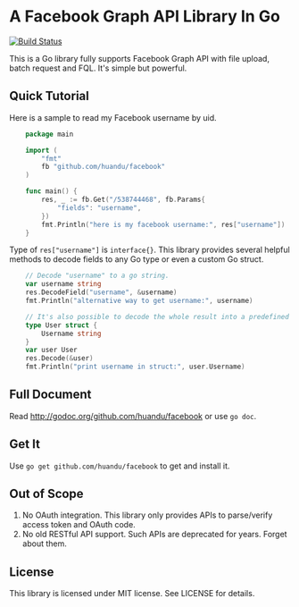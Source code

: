A Facebook Graph API Library In Go
==================================

[![Build Status](https://travis-ci.org/huandu/facebook.png?branch=master)](https://travis-ci.org/huandu/facebook)

This is a Go library fully supports Facebook Graph API with file upload, batch request and FQL. It's simple but powerful.

Quick Tutorial
--------------

Here is a sample to read my Facebook username by uid.

```go
    package main

    import (
        "fmt"
        fb "github.com/huandu/facebook"
    )

    func main() {
        res, _ := fb.Get("/538744468", fb.Params{
            "fields": "username",
        })
        fmt.Println("here is my facebook username:", res["username"])
    }
```

Type of `res["username"]` is `interface{}`. This library provides several helpful methods to decode fields to any Go type or even a custom Go struct.

```go
    // Decode "username" to a go string.
    var username string
    res.DecodeField("username", &username)
    fmt.Println("alternative way to get username:", username)

    // It's also possible to decode the whole result into a predefined struct.
    type User struct {
        Username string
    }
    var user User
    res.Decode(&user)
    fmt.Println("print username in struct:", user.Username)
```

Full Document
-------------

Read http://godoc.org/github.com/huandu/facebook or use `go doc`.

Get It
------

Use `go get github.com/huandu/facebook` to get and install it.

Out of Scope
------------

1. No OAuth integration. This library only provides APIs to parse/verify access token and OAuth code.
2. No old RESTful API support. Such APIs are deprecated for years. Forget about them.

License
-------

This library is licensed under MIT license. See LICENSE for details.
